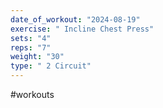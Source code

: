 ```yaml
---
date_of_workout: "2024-08-19"
exercise: " Incline Chest Press"
sets: "4"
reps: "7"
weight: "30"
type: " 2 Circuit"
---
```

#workouts